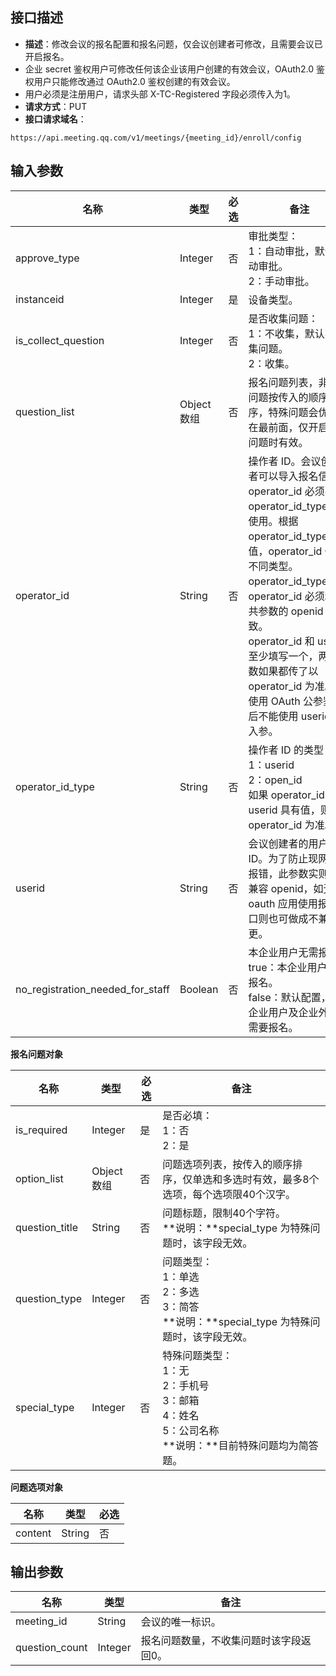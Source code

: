 ## 接口描述
- **描述**：修改会议的报名配置和报名问题，仅会议创建者可修改，且需要会议已开启报名。
 - 企业 secret 鉴权用户可修改任何该企业该用户创建的有效会议，OAuth2.0 鉴权用户只能修改通过 OAuth2.0 鉴权创建的有效会议。
 - 用户必须是注册用户，请求头部 X-TC-Registered 字段必须传入为1。
- **请求方式**：PUT
- **接口请求域名**：
```plaintext
https://api.meeting.qq.com/v1/meetings/{meeting_id}/enroll/config
```


## 输入参数
| **名称**            | **类型**    | **必选** |  **备注**                                                     |
| ------------------- | ----------- | ---- |  ------------------------------------------------------------ |
| approve_type        | Integer     | 否   |   审批类型：<br>1：自动审批，默认自动审批。<br>2：手动审批。               |
| instanceid          | Integer     | 是   |    设备类型。                                                     |
| is_collect_question | Integer     | 否   |   是否收集问题：<br>1：不收集，默认不收集问题。<br>2：收集。               |
| question_list       | Object 数组 | 否   |     报名问题列表，非特殊问题按传入的顺序排序，特殊问题会优先放在最前面，仅开启收集问题时有效。 |
| operator_id              | String      | 否   |     操作者 ID。会议创建者可以导入报名信息。<br />operator_id 必须与 operator_id_type 配合使用。根据 operator_id_type 的值，operator_id 代表不同类型。<br />operator_id_type=2，operator_id 必须和公共参数的 openid 一致。<br />operator_id 和 userid 至少填写一个，两个参数如果都传了以 operator_id 为准。<br />使用 OAuth 公参鉴权后不能使用 userid 为入参。                                                     |
| operator_id_type              | String      | 否   | 	操作者 ID 的类型：<br />1：userid<br />2：open_id<br />如果 operator_id 和 userid 具有值，则以 operator_id 为准。                                     |
| userid              | String      | 否  |  	会议创建者的用户 ID。为了防止现网应用报错，此参数实则仍然兼容 openid，如无 oauth 应用使用报名接口则也可做成不兼容变更。  |
| no_registration_needed_for_staff              | Boolean      | 否   |   本企业用户无需报名。<br>true：本企业用户无需报名。<br>false：默认配置，本企业用户及企业外用户需要报名。                                                       |


**报名问题对象**

| **名称**       | **类型**    |**必选** |  **备注**                                                     |
| -------------- | ----------- | ---- |  ------------------------------------------------------------ |
| is_required    | Integer     | 是   | 是否必填：<br>1：否<br>2：是                                         |
| option_list    | Object 数组 | 否   |       问题选项列表，按传入的顺序排序，仅单选和多选时有效，最多8个选项，每个选项限40个汉字。 |
| question_title | String      | 否   |      问题标题，限制40个字符。<br>**说明：**special_type 为特殊问题时，该字段无效。 |
| question_type  | Integer     | 否   |        问题类型：<br>1：单选<br>2：多选<br>3：简答<br>**说明：**special_type 为特殊问题时，该字段无效。 |
| special_type   | Integer     | 否   |    特殊问题类型：<br>1：无<br>2：手机号<br>3：邮箱<br>4：姓名<br>5：公司名称<br>**说明：**目前特殊问题均为简答题。 |

**问题选项对象**

| **名称** | **类型** | **必选** | 
| -------- | -------- | ----  |
| content  | String   | 否       |   

## 输出参数
| **名称**       | **类型** | **备注**                              |
| -------------- | -------- | ------------------------------------- |
| meeting_id     | String   | 会议的唯一标识。                        |
| question_count | Integer  | 报名问题数量，不收集问题时该字段返回0。 |




